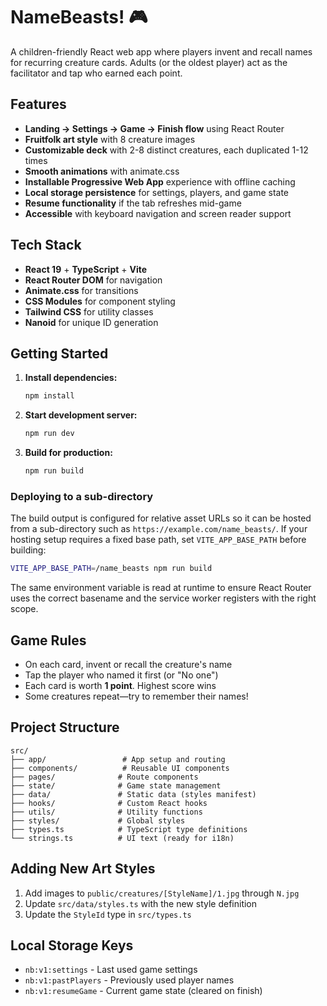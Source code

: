 # NameBeasts! 🎮

A children-friendly React web app where players invent and recall names for recurring creature cards. Adults (or the oldest player) act as the facilitator and tap who earned each point.

## Features

- **Landing → Settings → Game → Finish flow** using React Router
- **Fruitfolk art style** with 8 creature images
- **Customizable deck** with 2-8 distinct creatures, each duplicated 1-12 times
- **Smooth animations** with animate.css
- **Installable Progressive Web App** experience with offline caching
- **Local storage persistence** for settings, players, and game state
- **Resume functionality** if the tab refreshes mid-game
- **Accessible** with keyboard navigation and screen reader support

## Tech Stack

- **React 19** + **TypeScript** + **Vite**
- **React Router DOM** for navigation
- **Animate.css** for transitions
- **CSS Modules** for component styling
- **Tailwind CSS** for utility classes
- **Nanoid** for unique ID generation

## Getting Started

1. **Install dependencies:**
   ```bash
   npm install
   ```

2. **Start development server:**
   ```bash
   npm run dev
   ```

3. **Build for production:**
   ```bash
   npm run build
   ```

### Deploying to a sub-directory

The build output is configured for relative asset URLs so it can be hosted from a
sub-directory such as `https://example.com/name_beasts/`. If your hosting setup
requires a fixed base path, set `VITE_APP_BASE_PATH` before building:

```bash
VITE_APP_BASE_PATH=/name_beasts npm run build
```

The same environment variable is read at runtime to ensure React Router uses the
correct basename and the service worker registers with the right scope.

## Game Rules

- On each card, invent or recall the creature's name
- Tap the player who named it first (or "No one")
- Each card is worth **1 point**. Highest score wins
- Some creatures repeat—try to remember their names!

## Project Structure

```
src/
├── app/                 # App setup and routing
├── components/          # Reusable UI components
├── pages/              # Route components
├── state/              # Game state management
├── data/               # Static data (styles manifest)
├── hooks/              # Custom React hooks
├── utils/              # Utility functions
├── styles/             # Global styles
├── types.ts            # TypeScript type definitions
└── strings.ts          # UI text (ready for i18n)
```

## Adding New Art Styles

1. Add images to `public/creatures/[StyleName]/1.jpg` through `N.jpg`
2. Update `src/data/styles.ts` with the new style definition
3. Update the `StyleId` type in `src/types.ts`

## Local Storage Keys

- `nb:v1:settings` - Last used game settings
- `nb:v1:pastPlayers` - Previously used player names
- `nb:v1:resumeGame` - Current game state (cleared on finish)
